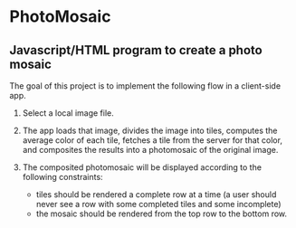 # PhotoMosaic
Javascript/HTML program to create a photo mosaic
---

The goal of this project is to implement the following flow in a client-side app.

1. Select a local image file.

2. The app loads that image, divides the image into tiles, computes the average
   color of each tile, fetches a tile from the server for that color, and
   composites the results into a photomosaic of the original image.

3. The composited photomosaic will be displayed according to the following
   constraints:
    - tiles should be rendered a complete row at a time (a user should never
      see a row with some completed tiles and some incomplete)
    - the mosaic should be rendered from the top row to the bottom row.
